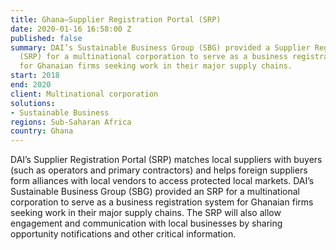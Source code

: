 ```yaml
---
title: Ghana—Supplier Registration Portal (SRP)
date: 2020-01-16 16:58:00 Z
published: false
summary: DAI’s Sustainable Business Group (SBG) provided a Supplier Registration Portal
  (SRP) for a multinational corporation to serve as a business registration system
  for Ghanaian firms seeking work in their major supply chains.
start: 2018
end: 2020
client: Multinational corporation
solutions:
- Sustainable Business
regions: Sub-Saharan Africa
country: Ghana
---
```


DAI’s Supplier Registration Portal (SRP) matches local suppliers with buyers (such as operators and primary contractors) and helps foreign suppliers form alliances with local vendors to access protected local markets. DAI’s Sustainable Business Group (SBG) provided an SRP for a multinational corporation to serve as a business registration system for Ghanaian firms seeking work in their major supply chains. The SRP will also allow engagement and communication with local businesses by sharing opportunity notifications and other critical information. 